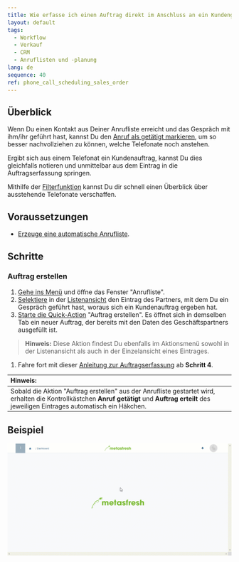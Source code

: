 ```yaml
---
title: Wie erfasse ich einen Auftrag direkt im Anschluss an ein Kundengespräch?
layout: default
tags:
  - Workflow
  - Verkauf
  - CRM
  - Anruflisten und -planung
lang: de
sequence: 40
ref: phone_call_scheduling_sales_order
---
```


## Überblick
Wenn Du einen Kontakt aus Deiner Anrufliste erreicht und das Gespräch mit ihm/ihr geführt hast, kannst Du den [Anruf als getätigt markieren](Anrufplanung_Anruf_getaetigt), um so besser nachvollziehen zu können, welche Telefonate noch anstehen.

Ergibt sich aus einem Telefonat ein Kundenauftrag, kannst Du dies gleichfalls notieren und unmittelbar aus dem Eintrag in die Auftragserfassung springen.

Mithilfe der [Filterfunktion](Anrufplanung_Anrufe_filtern) kannst Du dir schnell einen Überblick über ausstehende Telefonate verschaffen.

## Voraussetzungen
- [Erzeuge eine automatische Anrufliste](Anruflisten_automatisch_generieren).

## Schritte

### Auftrag erstellen
1. [Gehe ins Menü](Menu) und öffne das Fenster "Anrufliste".
1. [Selektiere](AuswahlBelege) in der [Listenansicht](Ansichten) den Eintrag des Partners, mit dem Du ein Gespräch geführt hast, woraus sich ein Kundenauftrag ergeben hat.
1. [Starte die Quick-Action](AktionStarten) "Auftrag erstellen". Es öffnet sich in demselben Tab ein neuer Auftrag, der bereits mit den Daten des Geschäftspartners ausgefüllt ist.
 >**Hinweis:** Diese Aktion findest Du ebenfalls im Aktionsmenü sowohl in der Listenansicht als auch in der Einzelansicht eines Eintrages.

1. Fahre fort mit dieser [Anleitung zur Auftragserfassung](Auftrag_erfassen) ab **Schritt 4**.

| **Hinweis:** |
| :--- |
| Sobald die Aktion "Auftrag erstellen" aus der Anrufliste gestartet wird, erhalten die Kontrollkästchen **Anruf getätigt** und **Auftrag erteilt** des jeweiligen Eintrages automatisch ein Häkchen. |

## Beispiel
![](assets/Anrufplanung_Auftrag_erteilen.gif)
